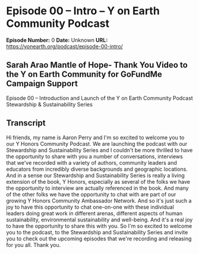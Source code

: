 # Episode 00 – Intro – Y on Earth Community Podcast

**Episode Number:** 0
**Date:** Unknown
**URL:** https://yonearth.org/podcast/episode-00-intro/

## Sarah Arao Mantle of Hope- Thank You Video to the Y on Earth Community for GoFundMe Campaign Support

Episode 00 – Introduction and Launch of the Y on Earth Community Podcast Stewardship & Sustainability Series

## Transcript

 Hi friends, my name is Aaron Perry and I'm so excited to welcome you to our Y Honors Community Podcast. We are launching the podcast with our Stewardship and Sustainability Series and I couldn't be more thrilled to have the opportunity to share with you a number of conversations, interviews that we've recorded with a variety of authors, community leaders and educators from incredibly diverse backgrounds and geographic locations. And in a sense our Stewardship and Sustainability Series is really a living extension of the book, Y Honors, especially as several of the folks we have the opportunity to interview are actually referenced in the book. And many of the other folks we have the opportunity to chat with are part of our growing Y Honors Community Ambassador Network. And so it's just such a joy to have this opportunity to chat one-on-one with these individual leaders doing great work in different arenas, different aspects of human sustainability, environmental sustainability and well-being. And it's a real joy to have the opportunity to share this with you. So I'm so excited to welcome you to the podcast, to the Stewardship and Sustainability Series and invite you to check out the upcoming episodes that we're recording and releasing for you all. Thank you.

